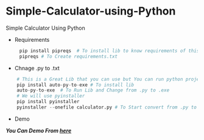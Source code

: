 # Simple-Calculator-using-Python
Simple Calculator Using Python

- Requirements
```py
     pip install pipreqs  # To install lib to know requirements of this project...
     pipreqs # To Create requirements.txt
```
- Chnage .py to .txt

```py
    # This is a Great Lib that you can use but You can run python project without it's output file.😢
    pip install auto-py-to-exe # To install lib 
    auto-py-to-exe  # To Run Lib and Change from .py to .exe
    # We will use pyinstaller
    pip install pyinstaller
    pyinstaller --onefile calculator.py # To Start convert from .py to .exe
```
- Demo 

***You Can Demo From [here](Demo.mp4)***
